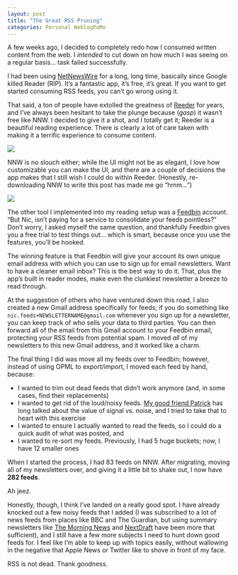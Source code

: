 ```yaml
---
layout: post
title: "The Great RSS Pruning"
categories: Personal WeblogPoMo
---
```


A few weeks ago, I decided to completely redo how I consumed written content from the web. I _intended_ to cut down on how much I was seeing on a regular basis… task failed successfully.

I had been using [NetNewsWire][nnw] for a long, long time, basically since Google killed Reader (RIP). It’s a fantastic app, it’s free, it’s great. If you want to get started consuming RSS feeds, you can’t go wrong using it.

That said, a ton of people have extolled the greatness of [Reeder][reeder] for years, and I’ve always been hesitant to take the plunge because (_gasp_) it wasn’t free like NNW. I decided to give it a shot, and I totally get it; Reeder is a beautiful reading experience. There is clearly a lot of care taken with making it a terrific experience to consume content.

<a href="{{ site.baseurl }}/images/IMG_3447.jpeg">
  <img class="photo" src="{{ site.baseurl }}/images/IMG_3447.jpeg" />
</a>

NNW is no slouch either; while the UI might not be as elegant, I love how customizable you can make the UI, and there are a couple of decisions the app makes that I still wish I could do within Reeder. (Honestly, re-downloading NNW to write this post has made me go “hmm…”)

<a href="{{ site.baseurl }}/images/IMG_3448.jpeg">
  <img class="photo" src="{{ site.baseurl }}/images/IMG_3448.jpeg" />
</a>

The other tool I implemented into my reading setup was a [Feedbin][feedbin] account. “But Nic, isn’t paying for a service to consolidate your feeds pointless?” Don’t worry, I asked myself the same question, and thankfully Feedbin gives you a free trial to test things out… which is smart, because once you use the features, you’ll be hooked. 

The winning feature is that Feedbin will give your account its own unique email address with which you can use to sign up for email newsletters. Want to have a cleaner email inbox? This is the best way to do it. That, plus the app’s built in reader modes, make even the clunkiest newsletter a breeze to read through.

At the suggestion of others who have ventured down this road, I also created a new Gmail address specifically for feeds; if you do something like `nic.feeds+NEWSLETTERNAME@gmail.com` whenever you sign up for a newsletter, you can keep track of who sells your data to third parties. You can then forward all of the email from this Gmail account to your Feedbin email, protecting your RSS feeds from potential spam. I moved _all_ of my newsletters to this new Gmail address, and it worked like a charm.

The final thing I did was move all my feeds over to Feedbin; however, instead of using OPML to export/import, I moved each feed by hand, because:

- I wanted to trim out dead feeds that didn’t work anymore (and, in some cases, find their replacements)
- I wanted to get rid of the loud/noisy feeds. [My good friend Patrick](https://www.patrickrhone.net) has long talked about the value of signal vs. noise, and I tried to take that to heart with this exercise
- I wanted to ensure I actually wanted to read the feeds, so I could do a quick audit of what was posted, and
- I wanted to re-sort my feeds. Previously, I had 5 huge buckets; now, I have 12 smaller ones

When I started the process, I had 83 feeds on NNW. After migrating, moving all of my newsletters over, and giving it a little bit to shake out, I now have <checks notes> **282 feeds**.

Ah jeez.

Honestly, though, I think I’ve landed on a really good spot. I have already knocked out a few noisy feeds that I added (I was subscribed to a lot of news feeds from places like BBC and The Guardian, but using summary newsletters like [The Morning News](https://themorningnews.org) and [NextDraft](https://nextdraft.com) have been more that sufficient), and I still have a few more subjects I need to hunt down good feeds for. I feel like I’m able to keep up with topics easily, without wallowing in the negative that Apple News or Twitter like to shove in front of my face.

RSS is not dead. Thank goodness. 

[nnw]: https://netnewswire.com
[reeder]: https://reederapp.com
[feedbin]: https://feedbin.com
